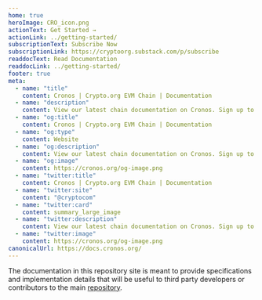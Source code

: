 ```yaml
---
home: true
heroImage: CRO_icon.png
actionText: Get Started →
actionLink: ../getting-started/
subscriptionText: Subscribe Now
subscriptionLink: https://cryptoorg.substack.com/p/subscribe
readdocText: Read Documentation
readdocLink: ../getting-started/
footer: true
meta:
  - name: "title"
    content: Cronos | Crypto.org EVM Chain | Documentation
  - name: "description"
    content: View our latest chain documentation on Cronos. Sign up to our newsletter to get the latest updates and read the documentation to connect to our Testnet. 
  - name: "og:title"
    content: Cronos | Crypto.org EVM Chain | Documentation
  - name: "og:type"
    content: Website
  - name: "og:description"
    content: View our latest chain documentation on Cronos. Sign up to our newsletter to get the latest updates and read the documentation to connect to our Testnet. 
  - name: "og:image"
    content: https://cronos.org/og-image.png
  - name: "twitter:title"
    content: Cronos | Crypto.org EVM Chain | Documentation
  - name: "twitter:site"
    content: "@cryptocom"
  - name: "twitter:card"
    content: summary_large_image
  - name: "twitter:description"
    content: View our latest chain documentation on Cronos. Sign up to our newsletter to get the latest updates and read the documentation to connect to our Testnet. 
  - name: "twitter:image"
    content: https://cronos.org/og-image.png
canonicalUrl: https://docs.cronos.org/
---
```


The documentation in this repository site is meant to provide specifications and implementation details that will be useful to third party developers or contributors to the main [repository](https://github.com/crypto-com/chain-docs-nextgen).

